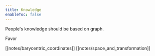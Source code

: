 ```yaml
---
title: Knowledge
enableToc: false
---
```


People's knowledge should be based on graph.

Favor

[[notes/barycentric_coordinates]]
[[notes/space_and_transformation]]